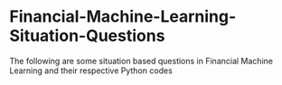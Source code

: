 # Financial-Machine-Learning-Situation-Questions
The following are some situation based questions in Financial Machine Learning and their respective Python codes
